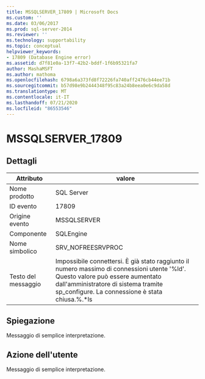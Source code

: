 ```yaml
---
title: MSSQLSERVER_17809 | Microsoft Docs
ms.custom: ''
ms.date: 03/06/2017
ms.prod: sql-server-2014
ms.reviewer: ''
ms.technology: supportability
ms.topic: conceptual
helpviewer_keywords:
- 17809 (Database Engine error)
ms.assetid: d7f81e0a-13f7-42b2-bddf-1f6b95321fa7
author: MashaMSFT
ms.author: mathoma
ms.openlocfilehash: 6798a6a373fd8f72226fa740aff2476cb44ee71b
ms.sourcegitcommit: b57d98e9b2444348f95c83a24b8eea0e6c9da58d
ms.translationtype: MT
ms.contentlocale: it-IT
ms.lasthandoff: 07/21/2020
ms.locfileid: "86553546"
---
```

# <a name="mssqlserver_17809"></a>MSSQLSERVER_17809
    
## <a name="details"></a>Dettagli  
  
|Attributo|valore|  
|-|-|  
|Nome prodotto|SQL Server|  
|ID evento|17809|  
|Origine evento|MSSQLSERVER|  
|Componente|SQLEngine|  
|Nome simbolico|SRV_NOFREESRVPROC|  
|Testo del messaggio|Impossibile connettersi. È già stato raggiunto il numero massimo di connessioni utente '%ld'. Questo valore può essere aumentato dall'amministratore di sistema tramite sp_configure. La connessione è stata chiusa.%.*ls|  
  
## <a name="explanation"></a>Spiegazione  
 Messaggio di semplice interpretazione.  
  
## <a name="user-action"></a>Azione dell'utente  
 Messaggio di semplice interpretazione.  
  
  
